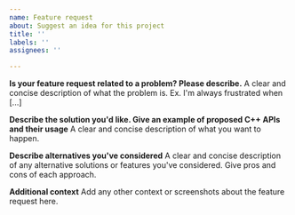 ```yaml
---
name: Feature request
about: Suggest an idea for this project
title: ''
labels: ''
assignees: ''

---
```


**Is your feature request related to a problem? Please describe.**
A clear and concise description of what the problem is. Ex. I'm always frustrated when [...]

**Describe the solution you'd like. Give an example of proposed C++ APIs and their usage**
A clear and concise description of what you want to happen.

**Describe alternatives you've considered**
A clear and concise description of any alternative solutions or features you've considered.
Give pros and cons of each approach.

**Additional context**
Add any other context or screenshots about the feature request here.
